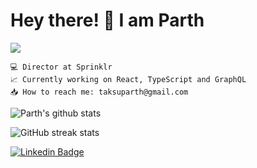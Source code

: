 # Hey there! 👋 I am Parth
![](https://komarev.com/ghpvc/?username=taksuparth)

    💻 Director at Sprinklr
    📈 Currently working on React, TypeScript and GraphQL
    📥 How to reach me: taksuparth@gmail.com

![Parth's github stats](https://github-readme-stats.vercel.app/api?username=taksuparth&count_private=true&show_icons=true&theme=light)

![GitHub streak stats](https://github-readme-streak-stats.herokuapp.com/?user=taksuparth&theme=light)  

[![Linkedin Badge](https://img.shields.io/badge/-LinkedIn-blue?style=flat-square&logo=Linkedin&logoColor=white&link=https://www.linkedin.com/in/parth-shah-ba029311a)](https://www.linkedin.com/in/parth-shah-ba029311a/)
